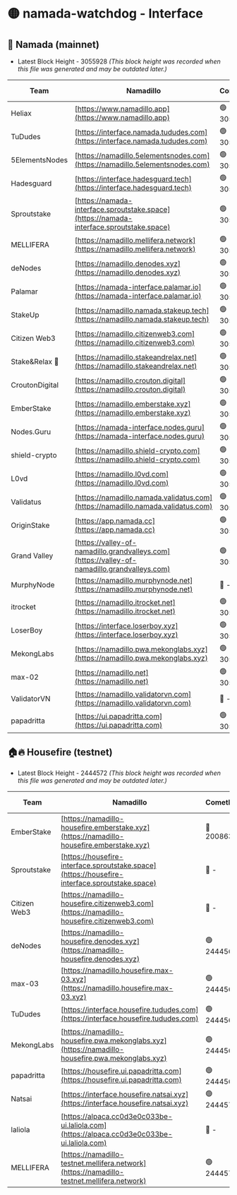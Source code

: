# 🟡 namada-watchdog - Interface

## 🚀 Namada (mainnet)
- Latest Block Height - 3055928 *(This block height was recorded when this file was generated and may be outdated later.)*

| Team | Namadillo | CometBFT | Indexer | MASP Indexer |
|-|-|-|-|-|
| Heliax | [https://www.namadillo.app](https://www.namadillo.app) | 🟢 3055902 | 🟢 3055902 | 🟢 3055903 |
| TuDudes | [https://interface.namada.tududes.com](https://interface.namada.tududes.com) | 🟢 3055903 | 🟢 3055903 | 🟢 3055902 |
| 5ElementsNodes | [https://namadillo.5elementsnodes.com](https://namadillo.5elementsnodes.com) | 🟢 3055904 | 🟢 3055903 | 🟢 3055904 |
| Hadesguard | [https://interface.hadesguard.tech](https://interface.hadesguard.tech) | 🟢 3055904 | 🟢 3055904 | 🟢 3055904 |
| Sproutstake | [https://namada-interface.sproutstake.space](https://namada-interface.sproutstake.space) | 🟢 3055905 | 🔴 - | 🔴 - |
| MELLIFERA | [https://namadillo.mellifera.network](https://namadillo.mellifera.network) | 🟢 3055910 | 🟢 3055910 | 🟢 3055909 |
| deNodes | [https://namadillo.denodes.xyz](https://namadillo.denodes.xyz) | 🟢 3055910 | 🟢 3055910 | 🟢 3055911 |
| Palamar | [https://namada-interface.palamar.io](https://namada-interface.palamar.io) | 🟢 3055911 | 🟢 3055911 | 🟢 3055911 |
| StakeUp | [https://namadillo.namada.stakeup.tech](https://namadillo.namada.stakeup.tech) | 🟢 3055912 | 🟢 3055912 | 🟢 3055912 |
| Citizen Web3 | [https://namadillo.citizenweb3.com](https://namadillo.citizenweb3.com) | 🟢 3055913 | 🟢 3055913 | 🟢 3055913 |
| Stake&Relax 🦥 | [https://namadillo.stakeandrelax.net](https://namadillo.stakeandrelax.net) | 🟢 3055914 | 🟢 3055914 | 🟢 3055914 |
| CroutonDigital | [https://namadillo.crouton.digital](https://namadillo.crouton.digital) | 🟢 3055915 | 🟢 3055915 | 🟢 3055915 |
| EmberStake | [https://namadillo.emberstake.xyz](https://namadillo.emberstake.xyz) | 🟢 3055915 | 🟢 3055915 | 🟢 3055915 |
| Nodes.Guru | [https://namada-interface.nodes.guru](https://namada-interface.nodes.guru) | 🟢 3055916 | 🟢 3055916 | 🟢 3055916 |
| shield-crypto | [https://namadillo.shield-crypto.com](https://namadillo.shield-crypto.com) | 🟢 3055917 | 🟢 3055916 | 🟢 3055917 |
| L0vd | [https://namadillo.l0vd.com](https://namadillo.l0vd.com) | 🟢 3055918 | 🟢 3055918 | 🟢 3055918 |
| Validatus | [https://namadillo.namada.validatus.com](https://namadillo.namada.validatus.com) | 🟢 3055919 | 🟢 3055919 | 🟢 3055919 |
| OriginStake | [https://app.namada.cc](https://app.namada.cc) | 🟢 3055920 | 🟢 3055920 | 🟢 3055920 |
| Grand Valley | [https://valley-of-namadillo.grandvalleys.com](https://valley-of-namadillo.grandvalleys.com) | 🟢 3055921 | 🟢 3055920 | 🟢 3055921 |
| MurphyNode | [https://namadillo.murphynode.net](https://namadillo.murphynode.net) | 🔴 - | 🔴 - | 🔴 - |
| itrocket | [https://namadillo.itrocket.net](https://namadillo.itrocket.net) | 🟢 3055923 | 🟢 3055923 | 🟢 3055923 |
| LoserBoy | [https://interface.loserboy.xyz](https://interface.loserboy.xyz) | 🟢 3055924 | 🟢 3055924 | 🟢 3055924 |
| MekongLabs | [https://namadillo.pwa.mekonglabs.xyz](https://namadillo.pwa.mekonglabs.xyz) | 🟢 3055925 | 🟢 3055924 | 🟢 3055925 |
| max-02 | [https://namadillo.net](https://namadillo.net) | 🟢 3055925 | 🟢 3055925 | 🟢 3055925 |
| ValidatorVN | [https://namadillo.validatorvn.com](https://namadillo.validatorvn.com) | 🔴 - | 🔴 - | 🔴 - |
| papadritta | [https://ui.papadritta.com](https://ui.papadritta.com) | 🟢 3055928 | 🟢 3055928 | 🟢 3055928 |

## 🏠🔥 Housefire (testnet)
- Latest Block Height - 2444572 *(This block height was recorded when this file was generated and may be outdated later.)*

| Team | Namadillo | CometBFT | Indexer | MASP Indexer |
|-|-|-|-|-|
| EmberStake | [https://namadillo-housefire.emberstake.xyz](https://namadillo-housefire.emberstake.xyz) | 🔴 2008636 | 🔴 - | 🔴 - |
| Sproutstake | [https://housefire-interface.sproutstake.space](https://housefire-interface.sproutstake.space) | 🔴 - | 🔴 - | 🔴 - |
| Citizen Web3 | [https://namadillo-housefire.citizenweb3.com](https://namadillo-housefire.citizenweb3.com) | 🔴 - | 🔴 - | 🔴 - |
| deNodes | [https://namadillo-housefire.denodes.xyz](https://namadillo-housefire.denodes.xyz) | 🟢 2444567 | 🟢 2444567 | 🟢 2444567 |
| max-03 | [https://namadillo.housefire.max-03.xyz](https://namadillo.housefire.max-03.xyz) | 🟢 2444567 | 🔴 2167206 | 🟢 2444567 |
| TuDudes | [https://interface.housefire.tududes.com](https://interface.housefire.tududes.com) | 🟢 2444568 | 🟢 2444568 | 🟢 2444568 |
| MekongLabs | [https://namadillo-housefire.pwa.mekonglabs.xyz](https://namadillo-housefire.pwa.mekonglabs.xyz) | 🟢 2444568 | 🟢 2444568 | 🟢 2444568 |
| papadritta | [https://housefire.ui.papadritta.com](https://housefire.ui.papadritta.com) | 🟢 2444569 | 🟢 2444569 | 🟢 2444569 |
| Natsai | [https://interface.housefire.natsai.xyz](https://interface.housefire.natsai.xyz) | 🟢 2444570 | 🟢 2444570 | 🟢 2444570 |
| laliola | [https://alpaca.cc0d3e0c033be-ui.laliola.com](https://alpaca.cc0d3e0c033be-ui.laliola.com) | 🔴 - | 🔴 - | 🔴 - |
| MELLIFERA | [https://namadillo-testnet.mellifera.network](https://namadillo-testnet.mellifera.network) | 🟢 2444572 | 🟢 2444572 | 🟢 2444572 |

